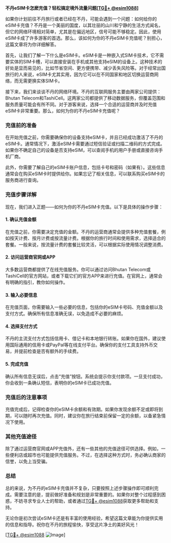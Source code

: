 **不丹eSIM卡怎麽充值？轻松搞定境外流量问题[[TG💪+ @esim1088](https://t.me/s/esim1088)]**

如果你计划前往不丹旅行或者已经在不丹，可能会遇到一个问题：如何给你的eSIM卡充值？不丹是一个美丽的国度，以其壮丽的山川和宁静的生活方式闻名，但它的网络环境相对简单，尤其是在偏远地区，信号可能不够稳定。因此，使用eSIM卡成了许多游客的首选。那么，该如何为你的不丹eSIM卡充值呢？别担心，这篇文章将为你详细解答。

首先，让我们了解一下什么是eSIM卡。eSIM卡是一种嵌入式SIM卡技术，它不需要实体的SIM卡槽，可以直接安装在手机或其他支持eSIM的设备上。这种技术的好处是显而易见的，比如节省空间、更方便携带、减少丢失风险等。对于经常出国旅行的人来说，eSIM卡尤其实用，因为它可以在不同国家和地区切换运营商网络，而无需更换实体SIM卡。

接下来，我们来谈谈不丹的网络环境。不丹的互联网服务主要由两家公司提供：Bhutan Telecom和TashiCell。这两家公司都提供了移动数据服务，但覆盖范围和服务质量可能会有所不同。对于游客来说，选择一个合适的运营商并及时充值eSIM卡非常重要。那么，如何为你的不丹eSIM卡充值呢？

### **充值前的准备**
在开始充值之前，你需要确保你的设备支持eSIM卡，并且已经成功激活了不丹的eSIM卡。通常情况下，激活eSIM卡需要通过短信验证或扫描二维码的方式完成。如果你不确定自己的设备是否支持eSIM，可以查阅手机的用户手册或直接咨询手机厂商。

此外，你需要了解自己的eSIM卡账户信息，包括卡号和密码（如果有）。这些信息通常会在购买eSIM卡时提供给你。如果忘记了相关信息，可以联系购买eSIM卡的服务商进行查询。

### **充值步骤详解**
现在，我们进入正题——如何为你的不丹eSIM卡充值。以下是具体的操作步骤：

#### **1. 确认充值金额**
在充值之前，你需要决定充值的金额。不丹的运营商通常会提供多种充值套餐，例如按天计费、按月计费或按流量计费。根据你的旅行时间和使用需求，选择适合的套餐。一般来说，按流量计费的套餐比较灵活，可以根据实际使用情况调整消费。

#### **2. 访问运营商官网或APP**
大多数运营商都提供了在线充值服务。你可以通过访问Bhutan Telecom或TashiCell的官方网站，或者下载它们的官方APP来进行充值。在官网上，通常会有明确的指引，教你如何操作。

#### **3. 输入必要信息**
在充值页面，你需要输入一些必要的信息，包括你的eSIM卡号码、充值金额以及支付方式。确保所有信息准确无误，以免造成不必要的麻烦。

#### **4. 选择支付方式**
不丹的主流支付方式包括信用卡、借记卡和本地银行转账。如果你在国外，建议使用国际通用的信用卡或PayPal等在线支付平台。确保你的支付工具支持外币交易，并提前检查是否有额外的手续费。

#### **5. 完成充值**
确认所有信息无误后，点击“充值”按钮。系统会提示你支付款项。一旦支付成功，你会收到一条确认短信，表明你的eSIM卡已成功充值。

### **充值后的注意事项**
充值完成后，记得检查你的eSIM卡余额和有效期。如果你发现余额不足或即将到期，可以随时再次充值。同时，建议你在旅行结束前保留一定的余额，以备紧急情况下使用。

### **其他充值途径**
除了通过运营商官网或APP充值外，还有一些其他的充值途径可供选择。例如，一些便利店或超市也可能提供充值服务。不过，在选择这种方式时，务必确认商家的信誉，以免上当受骗。

### **总结**
总的来说，为不丹的eSIM卡充值并不复杂，只要按照上述步骤操作即可顺利完成。需要注意的是，提前做好准备和规划是非常重要的。如果你对整个过程感到困惑，不妨寻求专业人士的帮助，或者通过[TG💪+ @esim1088](https://t.me/s/esim1088)获取更多帮助和支持。

无论你是初次尝试eSIM卡还是有丰富的使用经验，希望这篇文章能为你提供实用的信息和指导。祝你在不丹的旅程愉快，享受这片净土的美好风光！

[[TG💪+ @esim1088](https://t.me/s/esim1088) ![Image](https://i.postimg.cc/4NQfJmqS/Snipaste-2025-05-13-00-14-12.png)]